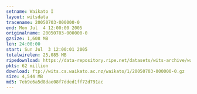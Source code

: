 ```yaml
---
setname: Waikato I
layout: witsdata
tracename: 20050703-000000-0
end: Mon Jul  4 12:00:00 2005
originalname: 20050703-000000-0
gzsize: 1,608 MB
len: 24:00:00
start: Sun Jul  3 12:00:01 2005
totalwirelen: 25,085 MB
ripedownload: https://data-repository.ripe.net/datasets/wits-archive/waikato/1/20050703-000000-0.gz
pkts: 62 million
download: ftp://wits.cs.waikato.ac.nz/waikato/1/20050703-000000-0.gz
size: 4,544 MB
md5: 7eb9e6a5d8dae08f7dded1ff72d791ac
---
```

